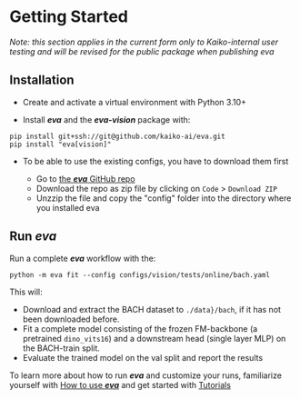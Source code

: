 # Getting Started

*Note: this section applies in the current form only to Kaiko-internal user testing and will be revised for the public package when publishing eva*

## Installation


- Create and activate a virtual environment with Python 3.10+

- Install ***eva*** and the ***eva-vision*** package with:

```
pip install git+ssh://git@github.com/kaiko-ai/eva.git
pip install "eva[vision]"
```

- To be able to use the existing configs, you have to download them first

    - Go to [the ***eva*** GitHub repo](https://github.com/kaiko-ai/eva/tree/main)
    - Download the repo as zip file by clicking on `Code` > `Download ZIP`
    - Unzzip the file and copy the "config" folder into the directory where you installed eva


## Run ***eva***

Run a complete ***eva*** workflow with the:
```
python -m eva fit --config configs/vision/tests/online/bach.yaml 
```
This will:

 - Download and extract the BACH dataset to `./data}/bach`, if it has not been downloaded before.
 - Fit a complete model consisting of the frozen FM-backbone (a pretrained `dino_vits16`) and a downstream head (single layer MLP) on the BACH-train split.
 - Evaluate the trained model on the val split and report the results

To learn more about how to run ***eva*** and customize your runs, familiarize yourself with [How to use ***eva***](how_to_use.md) and get started with [Tutorials](tutorials.md) 

